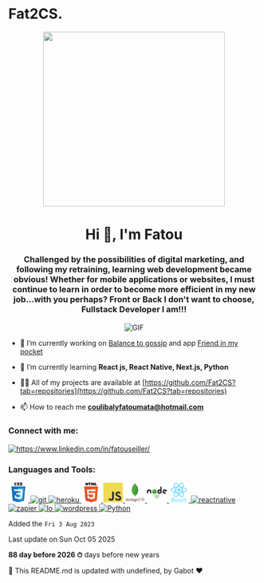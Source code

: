 # Fat2CS.


<p align="center">
 <img align="center" height= 350px width=85%  src="https://zupimages.net/up/23/32/rf26.gif"
   alt="" /></a> 
</p>

    
<h1 align="center">Hi 👋, I'm Fatou</h1>
<h3 align="center">Challenged by the possibilities of digital marketing, and following my retraining, learning web development became obvious!
  Whether for mobile applications or websites, I must continue to learn in order to become more efficient in my new job...with you perhaps?
Front or Back I don't want to choose, Fullstack Developer I am!!! </h3>



<p align="center">
  <img align="center" width="40%" alt="GIF" src="https://media.giphy.com/media/zQhFEBrX6plKg/giphy.gif"/>
</p>


- 🔭 I’m currently working on [Balance to gossip](https://balancetongossip.netlify.app/) and app [Friend in my pocket](https://github.com/Fat2CS/ChatWithMyVirtualFriend) 

- 🌱 I’m currently learning **React js, React Native, Next.js, Python**

- 👨‍💻 All of my projects are available at [https://github.com/Fat2CS?tab=repositories](https://github.com/Fat2CS?tab=repositories)

- 📫 How to reach me **coulibalyfatoumata@hotmail.com**

<h3 align="left">Connect with me:</h3>
<p align="left">
<a href="https://linkedin.com/in/https://www.linkedin.com/in/fatouseiller/" target="blank"><img align="center" src="https://raw.githubusercontent.com/rahuldkjain/github-profile-readme-generator/master/src/images/icons/Social/linked-in-alt.svg" alt="https://www.linkedin.com/in/fatouseiller/" height="30" width="40" /></a>
</p>

<h3 align="left">Languages and Tools:</h3>
<p align="left"> <a href="https://www.w3schools.com/css/" target="_blank" rel="noreferrer"> <img src="https://raw.githubusercontent.com/devicons/devicon/master/icons/css3/css3-original-wordmark.svg" alt="css3" width="40" height="40"/> </a> <a href="https://git-scm.com/" target="_blank" rel="noreferrer"> <img src="https://www.vectorlogo.zone/logos/git-scm/git-scm-icon.svg" alt="git" width="40" height="40"/> </a> <a href="https://heroku.com" target="_blank" rel="noreferrer"> <img src="https://www.vectorlogo.zone/logos/heroku/heroku-icon.svg" alt="heroku" width="40" height="40"/> </a> <a href="https://www.w3.org/html/" target="_blank" rel="noreferrer"> <img src="https://raw.githubusercontent.com/devicons/devicon/master/icons/html5/html5-original-wordmark.svg" alt="html5" width="40" height="40"/> </a> <a href="https://developer.mozilla.org/en-US/docs/Web/JavaScript" target="_blank" rel="noreferrer"> <img src="https://raw.githubusercontent.com/devicons/devicon/master/icons/javascript/javascript-original.svg" alt="javascript" width="40" height="40"/> </a> <a href="https://www.mongodb.com/" target="_blank" rel="noreferrer"> <img src="https://raw.githubusercontent.com/devicons/devicon/master/icons/mongodb/mongodb-original-wordmark.svg" alt="mongodb" width="40" height="40"/> </a> <a href="https://nodejs.org" target="_blank" rel="noreferrer"> <img src="https://raw.githubusercontent.com/devicons/devicon/master/icons/nodejs/nodejs-original-wordmark.svg" alt="nodejs" width="40" height="40"/> </a> <a href="https://reactjs.org/" target="_blank" rel="noreferrer"> <img src="https://raw.githubusercontent.com/devicons/devicon/master/icons/react/react-original-wordmark.svg" alt="react" width="40" height="40"/> </a> <a href="https://reactnative.dev/" target="_blank" rel="noreferrer"> <img src="https://reactnative.dev/img/header_logo.svg" alt="reactnative" width="40" height="40"/> </a> <a href="https://zapier.com" target="_blank" rel="noreferrer"> <img src="https://www.vectorlogo.zone/logos/zapier/zapier-icon.svg" alt="zapier" width="40" height="40"/> <img src="https://www.pngall.com/wp-content/uploads/2016/05/PHP-Logo-Free-Download-PNG.png" alt="lo"width="40" height="40"/> <img src="https://github.com/Fat2CS/Fat2CS/assets/102216255/2f05ab58-34ad-4664-9b39-e5bda6e62769" alt="wordpress" width="100" height="40"/> <img src="https://github.com/Fat2CS/Fat2CS/assets/102216255/728e9bd1-745f-4c10-b3e2-fe6466acdceb" alt="Python" width="100" height="40"/>
</a> </p>



Added the `Fri 3 Aug 2023`

Last update on Sun Oct 05 2025

**88 day before 2026 ⏱** days before new years

🤖 This README.md is updated with undefined, by Gabot ❤️
